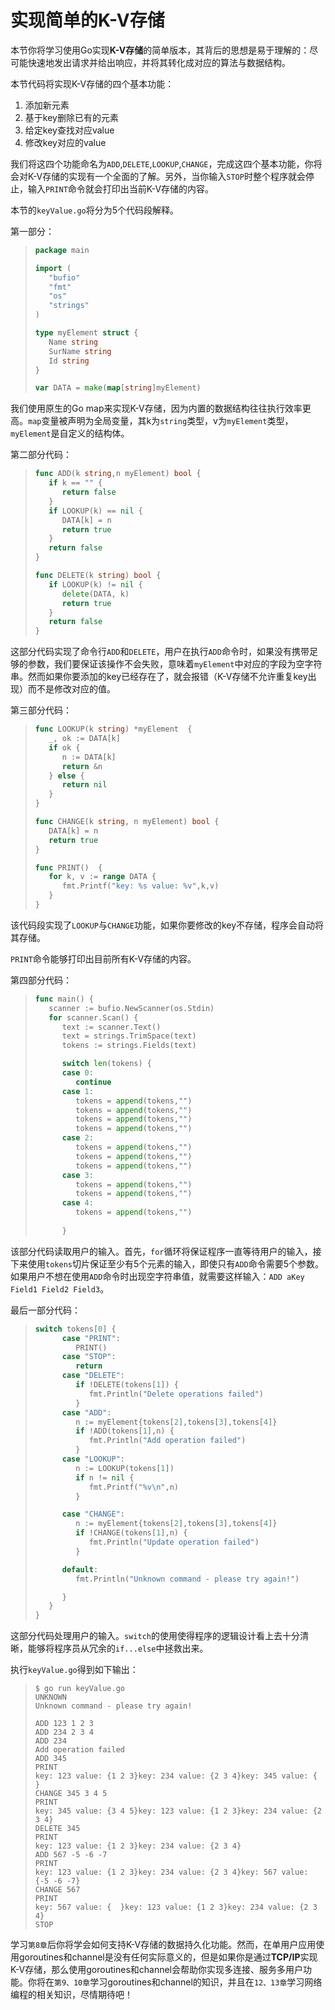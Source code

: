 # **实现简单的K-V存储**

本节你将学习使用Go实现**K-V存储**的简单版本，其背后的思想是易于理解的：尽可能快速地发出请求并给出响应，并将其转化成对应的算法与数据结构。

本节代码将实现K-V存储的四个基本功能：

1. 添加新元素
2. 基于key删除已有的元素
3. 给定key查找对应value
4. 修改key对应的value

我们将这四个功能命名为`ADD`,`DELETE`,`LOOKUP`,`CHANGE`，完成这四个基本功能，你将会对K-V存储的实现有一个全面的了解。另外，当你输入`STOP`时整个程序就会停止，输入`PRINT`命令就会打印出当前K-V存储的内容。

本节的`keyValue.go`将分为5个代码段解释。

第一部分：

> ```go
> package main
> 
> import (
>    "bufio"
>    "fmt"
>    "os"
>    "strings"
> )
> 
> type myElement struct {
>    Name string
>    SurName string
>    Id string
> }
> 
> var DATA = make(map[string]myElement)
> ```

我们使用原生的Go map来实现K-V存储，因为内置的数据结构往往执行效率更高。`map`变量被声明为全局变量，其k为`string`类型，v为`myElement`类型，`myElement`是自定义的结构体。

第二部分代码：

> ```go
> func ADD(k string,n myElement) bool {
>    if k == "" {
>       return false
>    }
>    if LOOKUP(k) == nil {
>       DATA[k] = n
>       return true
>    }
>    return false
> }
> 
> func DELETE(k string) bool {
>    if LOOKUP(k) != nil {
>       delete(DATA, k)
>       return true
>    }
>    return false
> }
> ```

这部分代码实现了命令行`ADD`和`DELETE`，用户在执行`ADD`命令时，如果没有携带足够的参数，我们要保证该操作不会失败，意味着`myElement`中对应的字段为空字符串。然而如果你要添加的key已经存在了，就会报错（K-V存储不允许重复key出现）而不是修改对应的值。

第三部分代码：

> ```go
> func LOOKUP(k string) *myElement  {
>    _, ok := DATA[k]
>    if ok {
>       n := DATA[k]
>       return &n
>    } else {
>       return nil
>    }
> }
> 
> func CHANGE(k string, n myElement) bool {
>    DATA[k] = n
>    return true
> }
> 
> func PRINT()  {
>    for k, v := range DATA {
>       fmt.Printf("key: %s value: %v",k,v)
>    }
> }
> ```

该代码段实现了`LOOKUP`与`CHANGE`功能，如果你要修改的key不存储，程序会自动将其存储。

`PRINT`命令能够打印出目前所有K-V存储的内容。

第四部分代码：

> ```go
> func main() {
>    scanner := bufio.NewScanner(os.Stdin)
>    for scanner.Scan() {
>       text := scanner.Text()
>       text = strings.TrimSpace(text)
>       tokens := strings.Fields(text)
> 
>       switch len(tokens) {
>       case 0:
>          continue
>       case 1:
>          tokens = append(tokens,"")
>          tokens = append(tokens,"")
>          tokens = append(tokens,"")
>          tokens = append(tokens,"")
>       case 2:
>          tokens = append(tokens,"")
>          tokens = append(tokens,"")
>          tokens = append(tokens,"")
>       case 3:
>          tokens = append(tokens,"")
>          tokens = append(tokens,"")
>       case 4:
>          tokens = append(tokens,"")
>       
>       }
> ```

该部分代码读取用户的输入。首先，`for`循环将保证程序一直等待用户的输入，接下来使用`tokens`切片保证至少有5个元素的输入，即使只有`ADD`命令需要5个参数。如果用户不想在使用`ADD`命令时出现空字符串值，就需要这样输入：`ADD aKey Field1 Field2 Field3`。

最后一部分代码：

> ```go
> switch tokens[0] {
>       case "PRINT":
>          PRINT()
>       case "STOP":
>          return
>       case "DELETE":
>          if !DELETE(tokens[1]) {
>             fmt.Println("Delete operations failed")
>          }
>       case "ADD":
>          n := myElement{tokens[2],tokens[3],tokens[4]}
>          if !ADD(tokens[1],n) {
>             fmt.Println("Add operation failed")
>          }
>       case "LOOKUP":
>          n := LOOKUP(tokens[1])
>          if n != nil {
>             fmt.Printf("%v\n",n)
>          }
> 
>       case "CHANGE":
>          n := myElement{tokens[2],tokens[3],tokens[4]}
>          if !CHANGE(tokens[1],n) {
>             fmt.Println("Update operation failed")
>          }
> 
>       default:
>          fmt.Println("Unknown command - please try again!")
> 
>       }
>    }
> }
> ```

这部分代码处理用户的输入。`switch`的使用使得程序的逻辑设计看上去十分清晰，能够将程序员从冗余的`if...else`中拯救出来。

执行`keyValue.go`得到如下输出：

> ```shell
> $ go run keyValue.go
> UNKNOWN
> Unknown command - please try again!
> 
> ADD 123 1 2 3
> ADD 234 2 3 4
> ADD 234
> Add operation failed
> ADD 345
> PRINT
> key: 123 value: {1 2 3}key: 234 value: {2 3 4}key: 345 value: {  }
> CHANGE 345 3 4 5
> PRINT
> key: 345 value: {3 4 5}key: 123 value: {1 2 3}key: 234 value: {2 3 4}
> DELETE 345
> PRINT
> key: 123 value: {1 2 3}key: 234 value: {2 3 4}
> ADD 567 -5 -6 -7
> PRINT
> key: 123 value: {1 2 3}key: 234 value: {2 3 4}key: 567 value: {-5 -6 -7}
> CHANGE 567
> PRINT
> key: 567 value: {  }key: 123 value: {1 2 3}key: 234 value: {2 3 4}  
> STOP
> ```
>
> 

学习`第8章`后你将学会如何支持K-V存储的数据持久化功能。然而，在单用户应用使用goroutines和channel是没有任何实际意义的，但是如果你是通过**TCP/IP**实现K-V存储，那么使用goroutines和channel会帮助你实现多连接、服务多用户功能。你将在`第9、10章`学习goroutines和channel的知识，并且在`12、13章`学习网络编程的相关知识，尽情期待吧！